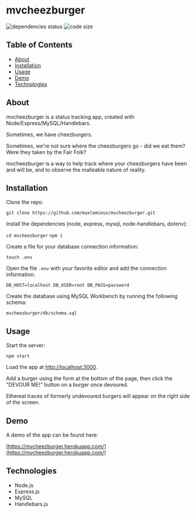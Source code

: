 # mvcheezburger
![dependencies status](https://img.shields.io/david/maxlemieux/mvcheezburger?style=for-the-badge)
![code size](https://img.shields.io/github/languages/code-size/maxlemieux/mvcheezburger?style=for-the-badge)

## Table of Contents
* [About](#about)
* [Installation](#installation)
* [Usage](#usage)
* [Demo](#demo)
* [Technologies](#technologies)

## About
mvcheezburger is a status tracking app, created with Node/Express/MySQL/Handlebars.

Sometimes, we have cheezburgers. 

Sometimes, we're not sure where the cheezburgers go - did we eat them? Were they taken by the Fair Folk? 

mvcheezburger is a way to help track where your cheezburgers have been and will be, and to observe the malleable nature of reality.

## Installation

Clone the repo:

`git clone https://github.com/maxlemieux/mvcheezburger.git`

Install the dependencies (node, express, mysql, node-handlebars, dotenv):

`cd mvcheezburger`
`npm i`

Create a file for your database connection information:

`touch .env`

Open the file `.env` with your favorite editor and add the connection information:

`DB_HOST=localhost
DB_USER=root
DB_PASS=password`

Create the database using MySQL Workbench by running the following schema:

`mvcheezburger/db/schema.sql`

## Usage

Start the server:

`npm start`

Load the app at [http://localhost:3000](http://localhost:3000).

Add a burger using the form at the bottom of the page, then click the "DEVOUR ME!" button on a burger once devoured.

Ethereal traces of formerly undevoured burgers will appear on the right side of the screen.

## Demo
A demo of the app can be found here:

[https://mvcheezburger.herokuapp.com/](https://mvcheezburger.herokuapp.com/)

## Technologies
* Node.js
* Express.js
* MySQL
* Handlebars.js